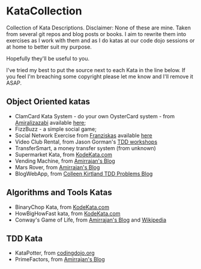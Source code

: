 # KataCollection
Collection of Kata Descriptions.
Disclaimer: None of these are mine. Taken from several git repos and blog posts or books. I aim to rewrite them into exercises as I work with them and as I do katas at our code dojo sessions or at home to better suit my purpose.

Hopefully they'll be useful to you.

I've tried my best to put the source next to each Kata in the line below. If you feel I'm breaching some copyright please let me know and I'll remove it ASAP.

## Object Oriented katas
- ClamCard Kata System - do your own OysterCard system - from [Amiralizazabi](https://github.com/amiralibazazi) available [here](https://gist.github.com/amiralibazazi/a9d57d40886604887d8e#file-clamcardkata-txt-L70);
- FizzBuzz - a simple social game;
- Social Network Exercise from [Franziskas](https://github.com/franziskas) available [here](https://github.com/franziskas/social-network-exercise)
- Video Club Rental, from Jason Gorman's [TDD workshops](http://www.codemanship.co.uk/)
- TransferSmart, a money transfer system (from unknown)
- Supermarket Kata, from [KodeKata.com](www.codekata.com)
- Vending Machine, from [Amirrajan's Blog](http://amirrajan.net/Blog/)
- Mars Rover, from [Amirrajan's Blog](http://amirrajan.net/Blog/)
- BlogWebApp, from [Colleen Kirtland TDD Problems Blog](https://sites.google.com/site/tddproblems/all-problems-1)

## Algorithms and Tools Katas
- BinaryChop Kata, from [KodeKata.com](www.codekata.com)
- HowBigHowFast kata, from [KodeKata.com](www.codekata.com)
- Conway's Game of Life, from [Amirrajan's Blog](http://amirrajan.net/Blog/) and [Wikipedia](https://en.wikipedia.org/wiki/Conway%27s_Game_of_Life) 

## TDD Kata
- KataPotter, from [codingdojo.org](http://codingdojo.org/)
- PrimeFactors, from [Amirrajan's Blog](http://amirrajan.net/Blog/)
